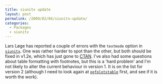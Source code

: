 ```yaml
---
title: siunitx update
layout: post
permalink: /2009/02/04/siunitx-update/
categories:
  - Packages
  - siunitx
---
```

Lars Løge has reported a couple of errors with the `textmode` option in [`siunitx`](https://ctan.org/pkg/siunitx).  One was rather harder to spot than the other, but both should be fixed in v1.2e, which has just gone to [CTAN](https://www.ctan.org).  I've also had some questions about table formatting with footnotes, but this is a 'hard problem' and I'm not likely to alter the current behaviour in version 1.  It is on the list for version 2 (although I need to look again at [`pgfplotstable`](https://ctan.org/pkg/pgfplots) first, and see if it is worth the work).
